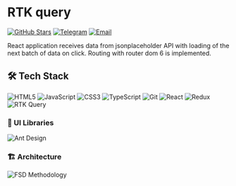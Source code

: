 # RTK query

[![GitHub Stars](https://img.shields.io/github/stars/Thayorns/RTK-query?style=social)](https://github.com/Thayorns/RTK-query)
[![Telegram](https://img.shields.io/badge/-Telegram-0088cc?style=flat&logo=Telegram&logoColor=white)](https://t.me/@thayorn)
[![Email](https://img.shields.io/badge/-Email-%23333?style=flat&logo=gmail)](mailto:thayornswordsman@gmail.com)

React application receives data from jsonplaceholder API with loading of the next batch of data on click. Routing with router dom 6 is implemented.

## 🛠️ Tech Stack

![HTML5](https://img.shields.io/badge/-HTML5-E34F26?style=flat&logo=html5&logoColor=white)
![JavaScript](https://img.shields.io/badge/-JavaScript-F7DF1E?style=flat&logo=javascript&logoColor=black)
![CSS3](https://img.shields.io/badge/-CSS3-1572B6?style=flat&logo=css3&logoColor=white)
![TypeScript](https://img.shields.io/badge/-TypeScript-3178C6?style=flat&logo=typescript&logoColor=white)
![Git](https://img.shields.io/badge/-Git-F05032?style=flat&logo=git&logoColor=white)
![React](https://img.shields.io/badge/-React-61DAFB?style=flat&logo=react&logoColor=black)
![Redux](https://img.shields.io/badge/-Redux-764ABC?style=flat&logo=redux&logoColor=white)
![RTK Query](https://img.shields.io/badge/-RTK_Query-764ABC?style=flat&logo=redux&logoColor=white)

### 🎨 UI Libraries
![Ant Design](https://img.shields.io/badge/-Ant_Design-0170FE?style=flat&logo=ant-design&logoColor=white)

### 🏗️ Architecture
![FSD Methodology](https://img.shields.io/badge/-FSD_Methodology-2496ED?style=flat&logo=arc&logoColor=white)
